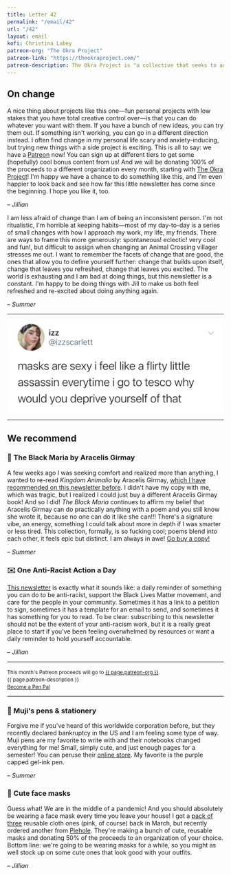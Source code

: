 ```yaml
---
title: Letter 42
permalink: "/email/42"
url: "/42"
layout: email
kofi: Christina Labey
patreon-org: "The Okra Project"
patreon-link: "https://theokraproject.com/"
patreon-description: The Okra Project is "a collective that seeks to address the global crisis faced by Black Trans people by bringing home cooked, healthy, and culturally specific meals and resources to Black Trans People wherever we can reach them." A full session is $90—help us get there!
---
```


## On change

A nice thing about projects like this one—fun personal projects with low stakes that you have total creative control over—is that you can do whatever you want with them. If you have a bunch of new ideas, you can try them out. If something isn't working, you can go in a different direction instead. I often find change in my personal life scary and anxiety-inducing, but trying new things with a side project is exciting. This is all to say: we have a [Patreon](https://www.patreon.com/letterstosummer) now! You can sign up at different tiers to get some (hopefully) cool bonus content from us! And we will be donating 100% of the proceeds to a different organization every month, starting with [The Okra Project](https://www.theokraproject.com)! I'm happy we have a chance to do something like this, and I'm even happier to look back and see how far this little newsletter has come since the beginning. I hope you like it, too.

– *Jillian*

I am less afraid of change than I am of being an inconsistent person. I'm not ritualistic, I'm horrible at keeping habits—most of my day-to-day is a series of small changes with how I approach my work, my life, my friends. There are ways to frame this more generously: spontaneous! eclectic! very cool and fun!, but difficult to assign when changing an Animal Crossing villager stresses me out. I want to remember the facets of change that are good, the ones that allow you to define yourself further: change that builds upon itself, change that leaves you refreshed, change that leaves you excited. The world is exhausting and I am bad at doing things, but this newsletter is a constant. I'm happy to be doing things with Jill to make us both feel refreshed and re-excited about doing anything again.

– *Summer*

<hr>

<a href="https://twitter.com/izzscarlett/status/1282998775741546496?s=12">
  <img src="/assets/images/tweets/42.jpeg" class="tweet">
</a>

<hr>

## We recommend

### 📖 The Black Maria by Aracelis Girmay

A few weeks ago I was seeking comfort and realized more than anything, I wanted to re-read *Kingdom Animalia* by Aracelis Girmay, [which I have recommended on this newsletter before](https://letterstosummer.com/22). I didn't have my copy with me, which was tragic, but I realized I could just buy a different Aracelis Girmay book! And so I did! *The Black Maria* continues to affirm my belief that Aracelis Girmay can do practically anything with a poem and you still know she wrote it, because no one can do it like she can!!! There's a signature vibe, an energy, something I could talk about more in depth if I was smarter or less tired. This collection, formally, is so fucking cool; poems blend into each other, it feels epic but distinct. I am always in awe! [Go buy a copy!](https://www.boaeditions.org/products/the-black-maria)

– *Summer*

### ✉️ One Anti-Racist Action a Day

[This newsletter](https://oneaction.today) is exactly what it sounds like: a daily reminder of something you can do to be anti-racist, support the Black Lives Matter movement, and care for the people in your community. Sometimes it has a link to a petition to sign, sometimes it has a template for an email to send, and sometimes it has something for you to read. To be clear: subscribing to this newsletter should not be the extent of your anti-racism work, but it is a really great place to start if you've been feeling overwhelmed by resources or want a daily reminder to hold yourself accountable.

– *Jillian*

<hr>

<p class="content centered"><small>
  This month's Patreon proceeds will go to <a href="{{ page.patreon-link }}">{{ page.patreon-org }}</a>.
  <br>
  {{ page.patreon-description }}
  <br>
  <a href="https://www.patreon.com/letterstosummer">Become a Pen Pal</a>
</small></p>

<hr>

### 🔗 Muji's pens & stationery

Forgive me if you've heard of this worldwide corporation before, but they recently declared bankruptcy in the US and I am feeling some type of way. Muji pens are my favorite to write with and their notebooks changed everything for me! Small, simply cute, and just enough pages for a semester! You can peruse their [online store](https://www.muji.us/store/stationery.html). My favorite is the purple capped gel-ink pen.

– *Summer*

### 🧠 Cute face masks

Guess what! We are in the middle of a pandemic! And you should absolutely be wearing a face mask every time you leave your house! I got a [pack of three](https://losangelesapparel.net/products/3-pack-cotton-mask?variant=31978394189886) reusable cloth ones (pink, of course) back in March, but recently ordered another from [Piehole](https://piehole.bigcartel.com). They're making a bunch of cute, reusable masks and donating 50% of the proceeds to an organization of your choice. Bottom line: we're going to be wearing masks for a while, so you might as well stock up on some cute ones that look good with your outfits.

– *Jillian*
